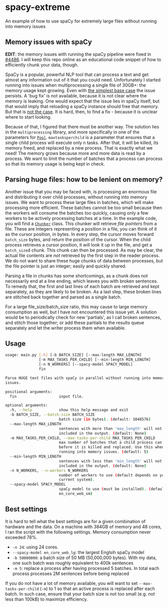 # spacy-extreme
An example of how to use spaCy for extremely large files without running into memory issues

## Memory issues with spaCy
**EDIT**: the memory issues with running the spaCy pipeline were fixed in [#4486](https://github.com/explosion/spaCy/pull/4486).
I will keep this repo online as an educational code snippet of how to efficiently chunk your data, though.

SpaCy is a popular, powerful NLP tool that can process a text and get almost any information out of it that you could need. 
Unfortunately I started running into issues when multiprocessing a single file of 30GB+: the memory usage kept growing. 
Even with [the simplest base case](https://github.com/explosion/spaCy/issues/3618) the issue persists. 
A 'bug fix' is not available, because it is not clear where the memory is leaking. One would expect that the issue lies 
in spaCy itself, but that would imply that reloading a spaCy instance should free that memory.
But that is [not the case](https://github.com/explosion/spaCy/issues/3618#issuecomment-485832596).
It is hard, then, to find a fix - because it is unclear where to start looking.

Because of that, I figured that there must be another way.
The solution lies in the `multiprocessing` library, and more specifically in one of the parameters for 
[`Pool`](https://docs.python.org/3.7/library/multiprocessing.html#multiprocessing.pool.Pool).
`maxtasksperchild` is a parameter that ensures that a single child process will execute only n tasks. After that, it will
be killed, its memory freed, and replaced by a new process.
That is exactly what we need! 
The memory grows because more and more data is read by a process. We want to limit the number of batches that a process
can process so that its memory usage is being kept in check.

## Parsing huge files: how to be lenient on memory?
Another issue that you may be faced with, is processing an enormous file and distributing it over child processes,
without running into memory issues.
We want to process these large files in batches, which will make processing more efficient.
These batches cannot be too small because then the workers will consume the batches too quickly,
causing only a few workers to be actively processing batches at a time.
In the example code, you will find a
[`Chunker`](https://github.com/BramVanroy/spacy-extreme/blob/master/main.py#L47-L68) class.
This chunker will retrieve *file pointers* from a file. These are integers representing a position in a file, you can
think of it as the cursor position, in bytes.
In every step, the cursor moves forward `batch_size` bytes, and return the position of the cursor.
When the child process retrieves a cursor position, it will look it up in the file, and get a `batch_size`d chunk.
This chunk can then be processed.
As may be clear, the actual file contents are *not* retrieved by the first step in the reader process.
We do not want to share these huge chunks of data between processes, but the file pointer is just an integer; easily and quickly shared.

Parsing a file in chunks has some shortcomings, as a chunk does not necessarily end at a line ending,
which leaves you with broken sentences.
To remedy that, the first and last lines of each batch are retrieved and kept separately, as they are likely to be broken.
As a last step, these broken lines are stitched back together and parsed as a single batch.

For a large file_size/batch_size ratio, this may cause to large memory consumption as well, but I have not encountered this issue yet.
A solution would be to periodically check for new 'partials', as I call broken sentences, and stitch those together; or add these 
partials to the results queue separately and let the writer process them when available.

## Usage

```bash
usage: main.py [-h] [-b BATCH_SIZE] [--max-length MAX_LENGTH]
               [-m MAX_TASKS_PER_CHILD] [--min-length MIN_LENGTH]
               [-n N_WORKERS] [--spacy-model SPACY_MODEL]
               fin

Parse HUGE text files with spaCy in parallel without running into memory
issues.

positional arguments:
  fin                   input file.

optional arguments:
  -h, --help            show this help message and exit
  -b BATCH_SIZE, --batch-size BATCH_SIZE
                        batch size (in bytes). (default: 1048576)
  --max-length MAX_LENGTH
                        sentences with more than 'max_length' will not be
                        included in the output. (default: None)
  -m MAX_TASKS_PER_CHILD, --max-tasks-per-child MAX_TASKS_PER_CHILD
                        max number of batches that a child process can process
                        before it is killed and replaced. Use this when
                        running into memory issues. (default: 5)
  --min-length MIN_LENGTH
                        sentences with less than 'min_length' will not be
                        included in the output. (default: None)
  -n N_WORKERS, --n-workers N_WORKERS
                        number of workers to use (default depends on your
                        current system).
  --spacy-model SPACY_MODEL
                        spaCy model to use (must be installed). (default:
                        en_core_web_sm)
```

## Best settings
It is hard to tell what the best settings are for a given combination of hardware and the data.
On a machine with 384GB of memory and 48 cores, I ran the script with the following settings.
Memory consumption never exceeded 78%.

- `-n 24`: using 24 cores. 
- `--spacy-model en_core_web_lg`: the largest Englsih spaCy model
- `-b 50000000`: a batch size of 50 MB (50,000,000 bytes). With my data, one such batch was roughly equivalent to 400k sentences
- `-m 5`: replace a process after having processed 5 batches. In total each process processes 2M sentences before being replaced

If you do not have a lot of memory available, you will want to set `--max-tasks-per-child` (`-m`) to 1 so that an active process is replaced after each batch.
In such case, ensure that your batch size is not too small (e.g. not less than 100kB) to maximize efficiency. 
